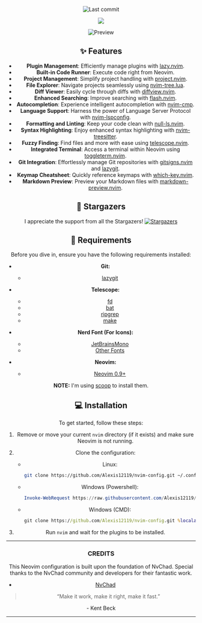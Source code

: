 <div align="center">

![Last commit](https://img.shields.io/github/last-commit/Alexis12119/nvim-config?style=for-the-badge&logo=git&color=000F10&logoColor=dark%20orange&labelColor=302D41)

[![](https://img.shields.io/badge/Neovim-0.9+-blueviolet.svg?style=for-the-badge&color=000F10&logo=Neovim&logoColor=green&labelColor=302D41)](https://github.com/neovim/neovim)

![Preview](https://github.com/Alexis12119/nvim-config/assets/74944536/179a3652-023e-46d3-8ac5-e7082b23d37f)

## ✨ Features

- **Plugin Management**: Efficiently manage plugins with [lazy.nvim](https://github.com/folke/lazy.nvim).
- **Built-in Code Runner**: Execute code right from Neovim.
- **Project Management**: Simplify project handling with [project.nvim](https://github.com/ahmedkhalf/project.nvim).
- **File Explorer**: Navigate projects seamlessly using [nvim-tree.lua](https://github.com/nvim-tree/nvim-tree.lua).
- **Diff Viewer**: Easily cycle through diffs with [diffview.nvim](https://github.com/sindrets/diffview.nvim).
- **Enhanced Searching**: Improve searching with [flash.nvim](https://github.com/folke/flash.nvim).
- **Autocompletion**: Experience intelligent autocompletion with [nvim-cmp](https://github.com/hrsh7th/nvim-cmp).
- **Language Support**: Harness the power of Language Server Protocol with [nvim-lspconfig](https://github.com/neovim/nvim-lspconfig).
- **Formatting and Linting**: Keep your code clean with [null-ls.nvim](https://github.com/jose-elias-alvarez/null-ls.nvim).
- **Syntax Highlighting**: Enjoy enhanced syntax highlighting with [nvim-treesitter](https://github.com/nvim-treesitter/nvim-treesitter).
- **Fuzzy Finding**: Find files and more with ease using [telescope.nvim](https://github.com/nvim-telescope/telescope.nvim).
- **Integrated Terminal**: Access a terminal within Neovim using [toggleterm.nvim](https://github.com/akinsho/toggleterm.nvim).
- **Git Integration**: Effortlessly manage Git repositories with [gitsigns.nvim](https://github.com/lewis6991/gitsigns.nvim) and [lazygit](https://github.com/jesseduffield/lazygit).
- **Keymap Cheatsheet**: Quickly reference keymaps with [which-key.nvim](https://github.com/folke/which-key.nvim).
- **Markdown Preview**: Preview your Markdown files with [markdown-preview.nvim](https://github.com/iamcco/markdown-preview.nvim).

## 🌟 Stargazers

I appreciate the support from all the Stargazers! [![Stargazers](https://reporoster.com/stars/dark/notext/Alexis12119/nvim-config)](https://github.com/Alexis12119/Nvchad-user/stargazers)

## 📄 Requirements

Before you dive in, ensure you have the following requirements installed:

- **Git:**

  - [lazygit](https://github.com/jesseduffield/lazygit)

- **Telescope:**

  - [fd](https://github.com/sharkdp/fd)
  - [bat](https://github.com/sharkdp/bat)
  - [ripgrep](https://github.com/BurntSushi/ripgrep)
  - [make](https://www.gnu.org/software/make/)

- **Nerd Font (For Icons):**

  - [JetBrainsMono](https://github.com/ryanoasis/nerd-fonts/tree/master/patched-fonts/JetBrainsMono)
  - [Other Fonts](https://www.nerdfonts.com/font-downloads)

- **Neovim:**
  - [Neovim 0.9+](https://github.com/neovim/neovim/releases)

**NOTE:** I'm using [scoop](https://scoop.sh/#/) to install them.

## 💻 Installation

To get started, follow these steps:

1. Remove or move your current `nvim` directory (if it exists) and make sure Neovim is not running.
2. Clone the configuration:

   - Linux:

     ```sh
     git clone https://github.com/Alexis12119/nvim-config.git ~/.config/nvim
     ```

   - Windows (Powershell):

     ```ps1
     Invoke-WebRequest https://raw.githubusercontent.com/Alexis12119/nvim-config/main/installer/install.ps1 -UseBasicParsing | Invoke-Expression
     ```

   - Windows (CMD):

     ```cmd
     git clone https://github.com/Alexis12119/nvim-config.git %localappdata%\nvim
     ```

3. Run `nvim` and wait for the plugins to be installed.

---

### CREDITS

This Neovim configuration is built upon the foundation of NvChad. Special thanks to the NvChad community and developers for their fantastic work.

- [NvChad](https://github.com/NvChad/NvChad)

> “Make it work, make it right, make it fast.”

\- Kent Beck

---
